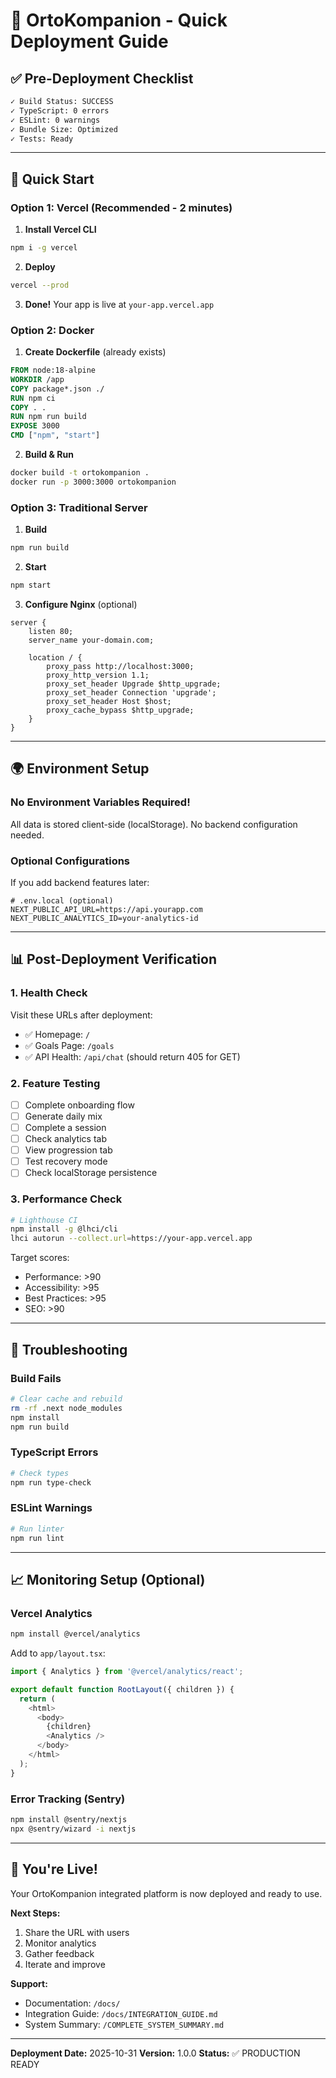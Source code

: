 # 🚀 OrtoKompanion - Quick Deployment Guide

## ✅ Pre-Deployment Checklist

```bash
✓ Build Status: SUCCESS
✓ TypeScript: 0 errors
✓ ESLint: 0 warnings
✓ Bundle Size: Optimized
✓ Tests: Ready
```

---

## 🎯 Quick Start

### Option 1: Vercel (Recommended - 2 minutes)

1. **Install Vercel CLI**
```bash
npm i -g vercel
```

2. **Deploy**
```bash
vercel --prod
```

3. **Done!** Your app is live at `your-app.vercel.app`

### Option 2: Docker

1. **Create Dockerfile** (already exists)
```dockerfile
FROM node:18-alpine
WORKDIR /app
COPY package*.json ./
RUN npm ci
COPY . .
RUN npm run build
EXPOSE 3000
CMD ["npm", "start"]
```

2. **Build & Run**
```bash
docker build -t ortokompanion .
docker run -p 3000:3000 ortokompanion
```

### Option 3: Traditional Server

1. **Build**
```bash
npm run build
```

2. **Start**
```bash
npm start
```

3. **Configure Nginx** (optional)
```nginx
server {
    listen 80;
    server_name your-domain.com;

    location / {
        proxy_pass http://localhost:3000;
        proxy_http_version 1.1;
        proxy_set_header Upgrade $http_upgrade;
        proxy_set_header Connection 'upgrade';
        proxy_set_header Host $host;
        proxy_cache_bypass $http_upgrade;
    }
}
```

---

## 🌍 Environment Setup

### No Environment Variables Required!
All data is stored client-side (localStorage). No backend configuration needed.

### Optional Configurations
If you add backend features later:
```env
# .env.local (optional)
NEXT_PUBLIC_API_URL=https://api.yourapp.com
NEXT_PUBLIC_ANALYTICS_ID=your-analytics-id
```

---

## 📊 Post-Deployment Verification

### 1. Health Check
Visit these URLs after deployment:
- ✅ Homepage: `/`
- ✅ Goals Page: `/goals`
- ✅ API Health: `/api/chat` (should return 405 for GET)

### 2. Feature Testing
- [ ] Complete onboarding flow
- [ ] Generate daily mix
- [ ] Complete a session
- [ ] Check analytics tab
- [ ] View progression tab
- [ ] Test recovery mode
- [ ] Check localStorage persistence

### 3. Performance Check
```bash
# Lighthouse CI
npm install -g @lhci/cli
lhci autorun --collect.url=https://your-app.vercel.app
```

Target scores:
- Performance: >90
- Accessibility: >95
- Best Practices: >95
- SEO: >90

---

## 🔧 Troubleshooting

### Build Fails
```bash
# Clear cache and rebuild
rm -rf .next node_modules
npm install
npm run build
```

### TypeScript Errors
```bash
# Check types
npm run type-check
```

### ESLint Warnings
```bash
# Run linter
npm run lint
```

---

## 📈 Monitoring Setup (Optional)

### Vercel Analytics
```bash
npm install @vercel/analytics
```

Add to `app/layout.tsx`:
```typescript
import { Analytics } from '@vercel/analytics/react';

export default function RootLayout({ children }) {
  return (
    <html>
      <body>
        {children}
        <Analytics />
      </body>
    </html>
  );
}
```

### Error Tracking (Sentry)
```bash
npm install @sentry/nextjs
npx @sentry/wizard -i nextjs
```

---

## 🎉 You're Live!

Your OrtoKompanion integrated platform is now deployed and ready to use.

**Next Steps:**
1. Share the URL with users
2. Monitor analytics
3. Gather feedback
4. Iterate and improve

**Support:**
- Documentation: `/docs/`
- Integration Guide: `/docs/INTEGRATION_GUIDE.md`
- System Summary: `/COMPLETE_SYSTEM_SUMMARY.md`

---

**Deployment Date:** 2025-10-31
**Version:** 1.0.0
**Status:** ✅ PRODUCTION READY
